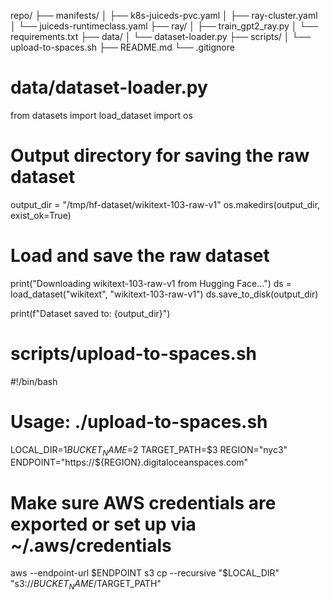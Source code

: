 repo/
├── manifests/
│   ├── k8s-juiceds-pvc.yaml
│   ├── ray-cluster.yaml
│   └── juiceds-runtimeclass.yaml
├── ray/
│   ├── train_gpt2_ray.py
│   └── requirements.txt
├── data/
│   └── dataset-loader.py
├── scripts/
│   └── upload-to-spaces.sh
├── README.md
└── .gitignore

# data/dataset-loader.py
from datasets import load_dataset
import os

# Output directory for saving the raw dataset
output_dir = "/tmp/hf-dataset/wikitext-103-raw-v1"
os.makedirs(output_dir, exist_ok=True)

# Load and save the raw dataset
print("Downloading wikitext-103-raw-v1 from Hugging Face...")
ds = load_dataset("wikitext", "wikitext-103-raw-v1")
ds.save_to_disk(output_dir)

print(f"Dataset saved to: {output_dir}")

# scripts/upload-to-spaces.sh
#!/bin/bash
# Usage: ./upload-to-spaces.sh <local-folder> <bucket-name> <target-path>

LOCAL_DIR=$1
BUCKET_NAME=$2
TARGET_PATH=$3
REGION="nyc3"
ENDPOINT="https://${REGION}.digitaloceanspaces.com"

# Make sure AWS credentials are exported or set up via ~/.aws/credentials
aws --endpoint-url $ENDPOINT s3 cp --recursive "$LOCAL_DIR" "s3://$BUCKET_NAME/$TARGET_PATH"
